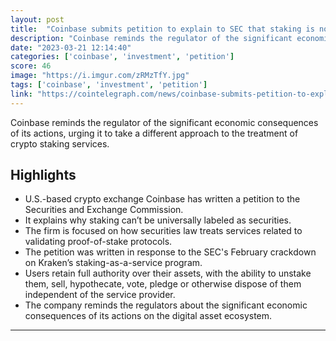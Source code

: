 ```yaml
---
layout: post
title:  "Coinbase submits petition to explain to SEC that staking is not securities"
description: "Coinbase reminds the regulator of the significant economic consequences of its actions, urging it to take a different approach to the treatment of crypto staking services."
date: "2023-03-21 12:14:40"
categories: ['coinbase', 'investment', 'petition']
score: 46
image: "https://i.imgur.com/zRMzTfY.jpg"
tags: ['coinbase', 'investment', 'petition']
link: "https://cointelegraph.com/news/coinbase-submits-petition-to-explain-to-sec-that-staking-isn-t-securities"
---
```


Coinbase reminds the regulator of the significant economic consequences of its actions, urging it to take a different approach to the treatment of crypto staking services.

## Highlights

- U.S.-based crypto exchange Coinbase has written a petition to the Securities and Exchange Commission.
- It explains why staking can’t be universally labeled as securities.
- The firm is focused on how securities law treats services related to validating proof-of-stake protocols.
- The petition was written in response to the SEC's February crackdown on Kraken’s staking-as-a-service program.
- Users retain full authority over their assets, with the ability to unstake them, sell, hypothecate, vote, pledge or otherwise dispose of them independent of the service provider.
- The company reminds the regulators about the significant economic consequences of its actions on the digital asset ecosystem.

---
